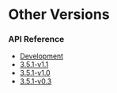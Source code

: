 # Other Versions

### API Reference

* [Development](../current)
* [3.5.1-v1.1](../3.5.1-v1.1)
* [3.5.1-v1.0](../3.5.1-v1.0)
* [3.5.1-v0.3](../3.5.1-v0.3)
